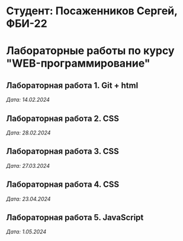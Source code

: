 # Студент: Посаженников Сергей, ФБИ-22

# Лабораторные работы по курсу "WEB-программирование"

## Лабораторная работа 1. Git + html

*Дата: 14.02.2024*

## Лабораторная работа 2. CSS

*Дата: 28.02.2024* 

## Лабораторная работа 3. CSS


*Дата: 27.03.2024*

## Лабораторная работа 4. CSS

*Дата: 23.04.2024*

## Лабораторная работа 5. JavaScript

*Дата: 1.05.2024*
